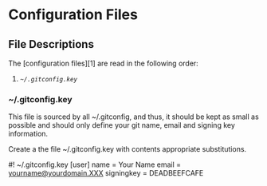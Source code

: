 # Configuration Files

## File Descriptions

The [configuration files][1] are read in the following order:

1.  _`~/.gitconfig.key`_

### ~/.gitconfig.key

This file is sourced by all ~/.gitconfig, and thus, it should be kept as
small as possible and should only define your git name,
email and signing key information.

Create a the file ~/.gitconfig.key with contents appropriate substitutions.

#! ~/.gitconfig.key
	[user]
		name = Your Name
		email = yourname@yourdomain.XXX
		signingkey = DEADBEEFCAFE
